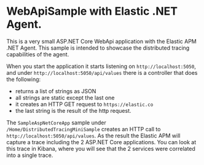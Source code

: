 # WebApiSample with Elastic .NET Agent. 

This is a very small ASP.NET Core WebApi application with the Elastic APM .NET Agent. This sample is intended to showcase the distributed tracing capabilities of the agent.

When you start the application it starts listening on `http://localhost:5050`, and under `http://localhost:5050/api/values` there is a controller that does the following: 
- returns a list of strings as JSON 
- all strings are static except the last one
- it creates an HTTP GET request to `https://elastic.co`
- the last string is the result of the http request.

The `SampleAspNetCoreApp` sample under `/Home/DistributedTracingMiniSample` creates an HTTP call to `http://localhost:5050/api/values`. As the result the Elastic APM will capture a trace including the 2 ASP.NET Core applications. You can look at this trace in Kibana, where you will see that the 2 services were correlated into a single trace.
